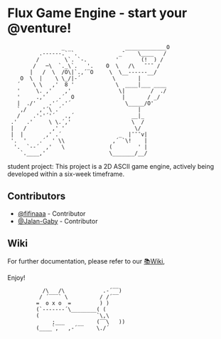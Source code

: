 # Flux Game Engine - start your @venture!

```
                 _                   _____________O
          .------.`‾`.             _ˉ    \____   / 
         /        \`. `-.         '       (!  ) /  
        /   ─\  `._\`.   '.    O  \   /\   ˉˉˉ /   
       |   /  \  /O\|`.,´‾O     \  \__------__/    
    O  \  |    \ \_/|-´          \       |         
   ´    \ \   ,'  8 '             \  ____|___ ____ 
   '     \. ,'    ,'               \|        /  ./ 
   '     .,'    .´  O               |       / _/   
   |  ./'    .'´ .'´                 \_____/O'     
   `,/    ,'´\ .´                        |         
   /    .'-'´'´   .,´                  __|_        
 .'   .'     \ \.´,'                   \  /        
 |   /        ,' '                      \/         
 |  |       ,' .´                  _  |ˉˉˉv|       
 '.  '    .´  ' \\               ,´ `\!    |       
  '.  `--´  ,'   \              (        ' |       
    `.____,'                    \_______/__/       
```

student project:
  This project is a 2D ASCII game engine, actively being developed within a six-week timeframe.

## Contributors
- [@fifinaaa](https://github.com/fifinaaa) - Contributor
- [@Jalan-Gaby](https://github.com/Jalan-Gaby) - Contributor

## Wiki

For further documentation, please refer to our [📚Wiki](https://github.com/oelwechsel/2D_ASCII_GameEngine/wiki),

Enjoy!

```
	       /\   /\            .-´‾‾)
	      / ´‾‾‾` \          / /´‾‾
	     =  o x o  =         ) )
	     (`-------´\________( (
	     (                  `\,\
              ;___          (‾‾\   ))
	     (____`,   ,-´‾‾    \./´
```



